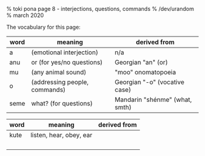 % toki pona page 8 - interjections, questions, commands
% /dev/urandom
% march 2020

The vocabulary for this page:

| word    | meaning                         | derived from                     |
|---------|---------------------------------|----------------------------------|
| a       | (emotional interjection)        | n/a                              |
| anu     | or (for yes/no questions)       | Georgian "an" (or)               |
| mu      | (any animal sound)              | "moo" onomatopoeia               |
| o       | (addressing people, commands)   | Georgian "-o" (vocative case)    |
| seme    | what? (for questions)           | Mandarin "shénme" (what, smth)   |

| word    | meaning                         | derived from                     |
|---------|---------------------------------|----------------------------------|
| kute    | listen, hear, obey, ear         |                                  |
|         |                                 |                                  |
|         |                                 |                                  |
|         |                                 |                                  |
|         |                                 |                                  |


